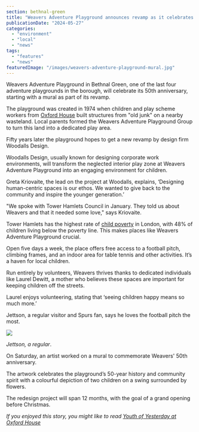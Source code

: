 ```yaml
---
section: bethnal-green
title: "Weavers Adventure Playground announces revamp as it celebrates its 50th anniversary"
publicationDate: "2024-05-27"
categories: 
  - "environment"
  - "local"
  - "news"
tags: 
  - "features"
  - "news"
featuredImage: "/images/weavers-adventure-playground-mural.jpg"
---
```


Weavers Adventure Playground in Bethnal Green, one of the last four adventure playgrounds in the borough, will celebrate its 50th anniversary, starting with a mural as part of its revamp.

The playground was created in 1974 when children and play scheme workers from [Oxford House](https://bethnalgreenlondon.co.uk/youth-yesterday-oxford-house-bethnal-green-shopfronts/) built structures from "old junk" on a nearby wasteland. Local parents formed the Weavers Adventure Playground Group to turn this land into a dedicated play area.

Fifty years later the playground hopes to get a new revamp by design firm Woodalls Design.

Woodalls Design, usually known for designing corporate work environments, will transform the neglected interior play zone at Weavers Adventure Playground into an engaging environment for children.

Greta Kriovaite, the lead on the project at Woodalls, explains, ‘Designing human-centric spaces is our ethos. We wanted to give back to the community and inspire the younger generation.’

"We spoke with Tower Hamlets Council in January. They told us about Weavers and that it needed some love," says Kriovaite. 

Tower Hamlets has the highest rate of [child poverty](https://trustforlondon.org.uk/data/boroughs/tower-hamlets-poverty-and-inequality-indicators/?tab=living-standards) in London, with 48% of children living below the poverty line. This makes places like Weavers Adventure Playground crucial.

Open five days a week, the place offers free access to a football pitch, climbing frames, and an indoor area for table tennis and other activities. It’s a haven for local children.

Run entirely by volunteers, Weavers thrives thanks to dedicated individuals like Laurel Dewitt, a mother who believes these spaces are important for keeping children off the streets.

Laurel enjoys volunteering, stating that ‘seeing children happy means so much more.’

Jettson, a regular visitor and Spurs fan, says he loves the football pitch the most.

![](https://lh7-us.googleusercontent.com/nIgxZw9q1i8XLDoPMYJmpQ2pXy3NcorrcpsakkE1No9IrrBghqom7HGJ9T4cfV_1qdtrQIM_9ytfPktmUUP9-k534nao2YL-prY7Mn1TMj1jjHpu6-FD3CrKbkTy0IP9w1_t4T55fshlR72zL0UD9rU)

_Jettson, a regular_.

On Saturday, an artist worked on a mural to commemorate Weavers' 50th anniversary. 

The artwork celebrates the playground’s 50-year history and community spirit with a colourful depiction of two children on a swing surrounded by flowers.

The redesign project will span 12 months, with the goal of a grand opening before Christmas.

_If you enjoyed this story, you might like to read_ [_Youth of Yesterday at Oxford House_](https://bethnalgreenlondon.co.uk/youth-yesterday-oxford-house-bethnal-green-shopfronts/)
